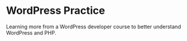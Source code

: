 # WordPress Practice
Learning more from a WordPress developer course to better understand WordPress and PHP.
